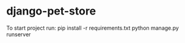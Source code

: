 # django-pet-store

To start project run:
pip install -r requirements.txt
python manage.py runserver
